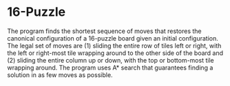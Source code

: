 # 16-Puzzle

The program finds the shortest sequence of moves that restores the canonical configuration of a 16-puzzle board given an initial configuration.
The legal set of moves are (1) sliding the entire row of tiles left or right, with the left or right-most tile wrapping around to the other side of the board and (2) sliding the entire column up or down, with the top or bottom-most tile wrapping around.
The program uses A* search that guarantees finding a solution in as few moves as possible.
